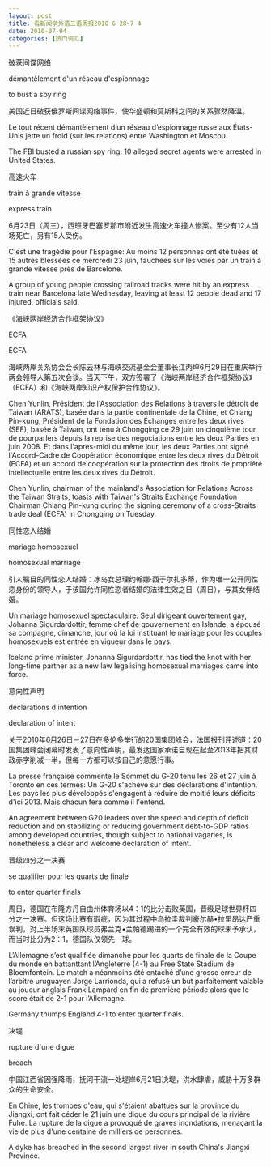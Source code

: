 ```yaml
---
layout: post
title: 看新闻学外语三语周报2010 6 28-7 4
date: 2010-07-04
categories: [热门词汇]  
---
```


破获间谍网络

démantèlement d'un réseau d'espionnage

to bust a spy ring

美国近日破获俄罗斯间谍网络事件，使华盛顿和莫斯科之间的关系骤然降温。

Le tout récent démantèlement d’un réseau d’espionnage russe aux États-Unis jette un froid (sur les relations) entre Washington et Moscou.

The FBI busted a russian spy ring. 10 alleged secret agents were arrested in United States.

高速火车

train à grande vitesse

express train

6月23日（周三），西班牙巴塞罗那市附近发生高速火车撞人惨案。至少有12人当场死亡，另有15人受伤。

C'est une tragédie pour l'Espagne: Au moins 12 personnes ont été tuées et 15 autres blessées ce mercredi 23 juin, fauchées sur les voies par un train à grande vitesse près de Barcelone.

A group of young people crossing railroad tracks were hit by an express train near Barcelona late Wednesday, leaving at least 12 people dead and 17 injured, officials said.

《海峡两岸经济合作框架协议》

ECFA

ECFA

海峡两岸关系协会会长陈云林与海峡交流基金会董事长江丙坤6月29日在重庆举行两会领导人第五次会谈。当天下午，双方签署了《海峡两岸经济合作框架协议》（ECFA）和《海峡两岸知识产权保护合作协议》。

Chen Yunlin, Président de l'Association des Relations à travers le détroit de Taiwan (ARATS), basée dans la partie continentale de la Chine, et Chiang Pin-kung, Président de la Fondation des Échanges entre les deux rives (SEF), basée à Taiwan, ont tenu à Chongqing ce 29 juin un cinquième tour de pourparlers depuis la reprise des négociations entre les deux Parties en juin 2008. Et dans l'après-midi du même jour, les deux Parties ont signé l'Accord-Cadre de Coopération économique entre les deux rives du Détroit (ECFA) et un accord de coopération sur la protection des droits de propriété intellectuelle entre les deux rives du Détroit.

Chen Yunlin, chairman of the mainland's Association for Relations Across the Taiwan Straits, toasts with Taiwan's Straits Exchange Foundation Chairman Chiang Pin-kung during the signing ceremony of a cross-Straits trade deal (ECFA) in Chongqing on Tuesday.

同性恋人结婚

mariage homosexuel

homosexual marriage

引人瞩目的同性恋人结婚：冰岛女总理约翰娜·西于尔扎多蒂，作为唯一公开同性恋身份的领导人，于该国允许同性恋者结婚的法律生效之日（周日），与其女伴结婚。

Un mariage homosexuel spectaculaire: Seul dirigeant ouvertement gay, Johanna Sigurdardottir, femme chef de gouvernement en Islande, a épousé sa compagne, dimanche, jour où la loi instituant le mariage pour les couples homosexuels est entrée en vigueur dans le pays.

Iceland prime minister, Johanna Sigurdardottir, has tied the knot with her long-time partner as a new law legalising homosexual marriages came into force.

意向性声明

déclarations d'intention

declaration of intent

关于2010年6月26日－27日在多伦多举行的20国集团峰会，法国报刊评述道：20国集团峰会闭幕时发表了意向性声明，最发达国家承诺自现在起至2013年把其财政赤字削减一半，但每一方都可以按自己的意愿行事。

La presse française commente le Sommet du G-20 tenu les 26 et 27 juin à Toronto en ces termes: Un G-20 s'achève sur des déclarations d'intention. Les pays les plus développés s'engagent à réduire de moitié leurs déficits d'ici 2013. Mais chacun fera comme il l'entend.

An agreement between G20 leaders over the speed and depth of deficit reduction and on stabilizing or reducing government debt-to-GDP ratios among developed countries, though subject to national vagaries, is nonetheless a clear and welcome declaration of intent.

晋级四分之一决赛

se qualifier pour les quarts de finale

to enter quarter finals

周日，德国在布隆方丹自由州体育场以4：1的比分击败英国，晋级足球世界杯四分之一决赛。但这场比赛有瑕疵，因为其过程中乌拉圭裁判豪尔赫•拉里昂达严重误判，对上半场末英国队球员弗兰克•兰帕德踢进的一个完全有效的球未予承认，而当时比分为2：1，德国队仅领先一球。

L’Allemagne s’est qualifiée dimanche pour les quarts de finale de la Coupe du monde en battanttant l’Angleterre (4-1) au Free State Stadium de Bloemfontein. Le match a néanmoins été entaché d’une grosse erreur de l’arbitre uruguayen Jorge Larrionda, qui a refusé un but parfaitement valable au joueur anglais Frank Lampard en fin de première période alors que le score était de 2-1 pour l’Allemagne.

Germany thumps England 4-1 to enter quarter finals.

决堤

rupture d'une digue

breach

中国江西省因强降雨，抚河干流一处堤岸6月21日决堤，洪水肆虐，威胁十万多群众的生命安全。

En Chine, les trombes d'eau, qui s'étaient abattues sur la province du Jiangxi, ont fait céder le 21 juin une digue du cours principal de la rivière Fuhe. La rupture de la digue a provoqué de graves inondations, menaçant la vie de plus d'une centaine de milliers de personnes.

A dyke has breached in the second largest river in south China's Jiangxi Province.
